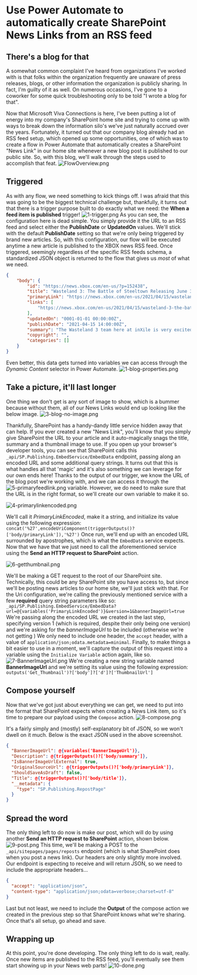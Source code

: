 
# Use Power Automate to automatically create SharePoint News Links from an RSS feed

## There\'s a blog for that 

A somewhat common complaint I\'ve heard from organizations I\'ve worked
with is that folks within the organization frequently are unaware of
press releases, blogs, or other information the organization is publicly
sharing. In fact, I\'m guilty of it as well. On numerous occasions,
I\'ve gone to a coworker for some quick troubleshooting only to be told
\"I wrote a blog for that\".


Now that Microsoft Viva Connections is here, I\'ve been putting a lot of
energy into my company\'s SharePoint home site and trying to come up
with ways to break down the information silo\'s we\'ve just naturally
accrued over the years.
Fortunately, it turned out that our company blog already had an RSS feed
setup, which opened up some opportunities, one of which was to create a
flow in Power Automate that automatically creates a SharePoint \"News
Link\" in our home site whenever a new blog post is published to our
public site.
So, with this blog, we\'ll walk through the steps used to accomplish
that feat.
![FlowOverview.png](https://techcommunity.microsoft.com/t5/image/serverpage/image-id/273130iA5A611340B6D08D2/image-size/large?v=v2&px=999 "FlowOverview.png")

## Triggered 

As with any flow, we need something to kick things off. I was afraid
that this was going to be the biggest technical challenge but,
thankfully, it turns out that there is a trigger purpose built to do
exactly what we need: the **When a feed item is published** trigger!
![1-trigger.png](https://techcommunity.microsoft.com/t5/image/serverpage/image-id/273131i851CA0BA49D3677E/image-size/large?v=v2&px=999 "1-trigger.png")
As you can see, the configuration here is dead simple. You simply
provide it the URL to an RSS feed and select either the **PublishDate**
or **UpdatedOn** values. We\'ll stick with the default **PublishDate**
setting so that we\'re only being triggered by brand new articles.
So, with this configuration, our flow will be executed anytime a new
article is published to the XBOX news RSS feed.
Once triggered, seemingly regardless of the specific RSS feeds schema, a
standardized JSON object is returned to the flow that gives us *most* of
what we need.
``` JSON
{
    "body": {
        "id": "https://news.xbox.com/en-us/?p=152438",
        "title": "Wasteland 3: The Battle of Steeltown Releasing June 3 ",
        "primaryLink": "https://news.xbox.com/en-us/2021/04/15/wasteland-3-the-battle-of-steeltown-releasing-june-3/",
        "links": [
            "https://news.xbox.com/en-us/2021/04/15/wasteland-3-the-battle-of-steeltown-releasing-june-3/"
        ],
        "updatedOn": "0001-01-01 00:00:00Z",
        "publishDate": "2021-04-15 14:00:00Z",
        "summary": "The Wasteland 3 team here at inXile is very excited to announce the first narrative expansion for Wasteland 3: The Battle of Steeltown will be releasing June 3. Since the game’s launch last August, we’ve been working on adding new features, quality of life changes, and fixing bugs and improving game stability and performance. But [&#8230;]",
        "copyright": "",
        "categories": []
    }
}
```
Even better, this data gets turned into variables we can access through
the *Dynamic Content* selector in Power Automate.
![1-blog-properties.png](https://techcommunity.microsoft.com/t5/image/serverpage/image-id/273132i141B7E26CAF128F5/image-size/large?v=v2&px=999 "1-blog-properties.png")

## Take a picture, it\'ll last longer 

One thing we don\'t get is any sort of image to show, which is a bummer
because without them, all of our News Links would end up looking like
the below image.
![3-blog-no-image.png](https://techcommunity.microsoft.com/t5/image/serverpage/image-id/273133i431D80BC206AA219/image-size/large?v=v2&px=999 "3-blog-no-image.png")

Thankfully, SharePoint has a handy-dandy little service hidden away that
can help.
If you ever created a new \"News Link\", you\'ll know that you simply
give SharePoint the URL to your article and it auto-magically snags the
title, summary and a thumbnail image to use. If you open up your
browser\'s developer tools, you can see that SharePoint calls this
`_api/SP.Publishing.EmbedService/EmbedData` endpoint, passing along an
encoded URL and some additional query strings. It turns out that this is
what handles all that \'magic\' and it\'s also something we can leverage
for our own ends here!
Thanks to the output of our trigger, we know the URL of the blog post
we\'re working with, and we can access it through the
![5-primaryfeedlink.png](https://techcommunity.microsoft.com/t5/image/serverpage/image-id/273134iDBEC9770FFF0F12B/image-size/large?v=v2&px=999 "5-primaryfeedlink.png") variable. However, we do need to make sure that
the URL is in the right format, so we\'ll create our own variable to
make it so.

![4-primarylinkencoded.png](https://techcommunity.microsoft.com/t5/image/serverpage/image-id/273135iC1EB2ED279D23E37/image-size/large?v=v2&px=999 "4-primarylinkencoded.png")

We\'ll call it *PrimaryLinkEncoded*, make it a string, and initialize
its value using the following expression:
`concat('%27',encodeUriComponent(triggerOutputs()?['body/primaryLink']),'%27')`
Once run, we\'ll end up with an encoded URL surrounded by apostrophes,
which is what the `EmbedData` service expects.
Now that we have that we just need to call the aforementioned service
using the **Send an HTTP request to SharePoint** action.

![6-getthumbnail.png](https://techcommunity.microsoft.com/t5/image/serverpage/image-id/273136iF5FD8AB5D795BECE/image-size/large?v=v2&px=999 "6-getthumbnail.png")


We\'ll be making a GET request to the root of our SharePoint site.
Technically, this could be any SharePoint site you have access to, but
since we\'ll be posting news articles to our home site, we\'ll just
stick with that.
For the Uri configuration, we\'re calling the previously mentioned
service with a few **required** query string parameters like so:
`_api/SP.Publishing.EmbedService/EmbedData?url=@{variables('PrimaryLinkEncoded')}&version=1&bannerImageUrl=true`
We\'re passing along the encoded URL we created in the last step,
specifying version 1 (which is required, despite their only being one
version) and we\'re asking for the *bannerImageUrl* to be included
(otherwise we\'re not getting )
We only need to include one header, the `accept` header, with a value of
`application/json;odata.metadata=minimal`.
Finally, to make things a bit easier to use in a moment, we\'ll capture
the output of this request into a variable using the
`Initialize Variable` action again, like so.
![7-BannerImageUrl.png](https://techcommunity.microsoft.com/t5/image/serverpage/image-id/273137i81A3D42C007A4906/image-size/large?v=v2&px=999 "7-BannerImageUrl.png")
We\'re creating a new string variable named **BannerImageUrl** and
we\'re setting its value using the following expression:
`outputs('Get_Thumbnail')?['body']?['d']?['ThumbnailUrl']`

## Compose yourself 

Now that we\'ve got just about everything we can get, we need to put
into the format that SharePoint expects when creating a News Link item,
so it\'s time to prepare our payload using the `Compose` action.
![8-compose.png](https://techcommunity.microsoft.com/t5/image/serverpage/image-id/273138iC4331F89292E6F98/image-size/large?v=v2&px=999 "8-compose.png")

It\'s a fairly simply and (mostly) self-explanatory bit of JSON, so we
won\'t dwell on it much. Below is the exact JSON used in the above
screenshot.
``` JSON
{
  "BannerImageUrl": @{variables('BannerImageUrl')},
  "Description": @{triggerOutputs()?['body/summary']},
  "IsBannerImageUrlExternal": true,
  "OriginalSourceUrl": @{triggerOutputs()?['body/primaryLink']},
  "ShouldSaveAsDraft": false,
  "Title": @{triggerOutputs()?['body/title']},
  "__metadata": {
    "type": "SP.Publishing.RepostPage"
  }
}
```

## Spread the word 

The only thing left to do now is make our post, which will do by using
another **Send an HTTP request to SharePoint** action, shown below.
![9-post.png](https://techcommunity.microsoft.com/t5/image/serverpage/image-id/273140i458B2A73F9214744/image-size/large?v=v2&px=999 "9-post.png")
This time, we\'ll be making a POST to the `_api/sitepages/pages/reposts`
endpoint (which is what SharePoint does when you post a news link).
Our headers are only slightly more involved. Our endpoint is expecting
to receive and will return JSON, so we need to include the appropriate
headers\...
``` JSON
{
  "accept": "application/json",
  "content-type": "application/json;odata=verbose;charset=utf-8"
}
```
Last but not least, we need to include the **Output** of the compose
action we created in the previous step so that SharePoint knows what
we\'re sharing.
Once that\'s all setup, go ahead and save.
## Wrapping up 

At this point, you\'re done developing. The only thing left to do is
wait, really. Once new items are published to the RSS feed, you\'ll
eventually see them start showing up in your News web parts!
![10-done.png](https://techcommunity.microsoft.com/t5/image/serverpage/image-id/273141i652ED9FBC12A650C/image-size/large?v=v2&px=999 "10-done.png")

